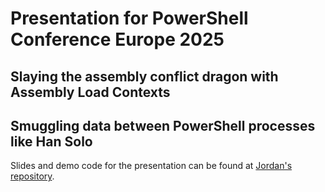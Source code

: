 # Presentation for PowerShell Conference Europe 2025

## Slaying the assembly conflict dragon with Assembly Load Contexts
## Smuggling data between PowerShell processes like Han Solo

Slides and demo code for the presentation can be found at [Jordan's repository](https://github.com/jborean93/PSConfEU-2025-Solo).

